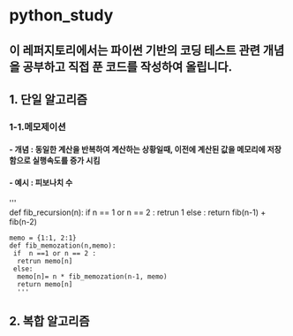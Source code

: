 # python_study
## 이 레퍼지토리에서는 파이썬 기반의 코딩 테스트 관련 개념을 공부하고 직접 푼 코드를 작성하여 올립니다. 
## 1. 단일 알고리즘
 ### 1-1.메모제이션   
   #### - 개념 : 동일한 계산을 반복하여 계산하는 상황일때, 이전에 계산된 값을 메모리에 저장함으로 실행속도를 증가 시킴
   #### - 예시 : 피보나치 수 
  '''    
    def fib_recursion(n):
     if n == 1 or n == 2 :
      retrun 1
     else :
      return fib(n-1) + fib(n-2)

    memo = {1:1, 2:1} 
    def fib_memozation(n,memo):
     if  n ==1 or n == 2 :
      retrun memo[n]
     else:
      memo[n]= n * fib_memozation(n-1, memo)
      return memo[n]
      '''
     
## 2. 복합 알고리즘 

